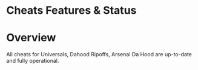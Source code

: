 # Cheats Features & Status

# Overview

All cheats for Universals, Dahood Ripoffs, Arsenal Da Hood are up-to-date and fully operational.
